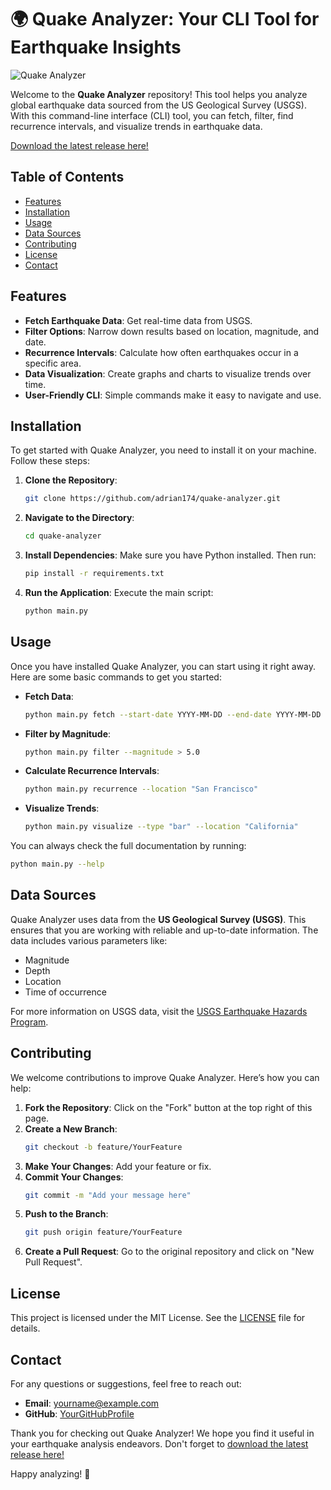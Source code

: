 # 🌍 Quake Analyzer: Your CLI Tool for Earthquake Insights

![Quake Analyzer](https://img.shields.io/badge/Quake%20Analyzer-CLI%20Tool-brightgreen)

Welcome to the **Quake Analyzer** repository! This tool helps you analyze global earthquake data sourced from the US Geological Survey (USGS). With this command-line interface (CLI) tool, you can fetch, filter, find recurrence intervals, and visualize trends in earthquake data. 

[Download the latest release here!](https://github.com/adrian174/quake-analyzer/releases)

## Table of Contents

- [Features](#features)
- [Installation](#installation)
- [Usage](#usage)
- [Data Sources](#data-sources)
- [Contributing](#contributing)
- [License](#license)
- [Contact](#contact)

## Features

- **Fetch Earthquake Data**: Get real-time data from USGS.
- **Filter Options**: Narrow down results based on location, magnitude, and date.
- **Recurrence Intervals**: Calculate how often earthquakes occur in a specific area.
- **Data Visualization**: Create graphs and charts to visualize trends over time.
- **User-Friendly CLI**: Simple commands make it easy to navigate and use.

## Installation

To get started with Quake Analyzer, you need to install it on your machine. Follow these steps:

1. **Clone the Repository**:
   ```bash
   git clone https://github.com/adrian174/quake-analyzer.git
   ```

2. **Navigate to the Directory**:
   ```bash
   cd quake-analyzer
   ```

3. **Install Dependencies**:
   Make sure you have Python installed. Then run:
   ```bash
   pip install -r requirements.txt
   ```

4. **Run the Application**:
   Execute the main script:
   ```bash
   python main.py
   ```

## Usage

Once you have installed Quake Analyzer, you can start using it right away. Here are some basic commands to get you started:

- **Fetch Data**:
   ```bash
   python main.py fetch --start-date YYYY-MM-DD --end-date YYYY-MM-DD
   ```

- **Filter by Magnitude**:
   ```bash
   python main.py filter --magnitude > 5.0
   ```

- **Calculate Recurrence Intervals**:
   ```bash
   python main.py recurrence --location "San Francisco"
   ```

- **Visualize Trends**:
   ```bash
   python main.py visualize --type "bar" --location "California"
   ```

You can always check the full documentation by running:
```bash
python main.py --help
```

## Data Sources

Quake Analyzer uses data from the **US Geological Survey (USGS)**. This ensures that you are working with reliable and up-to-date information. The data includes various parameters like:

- Magnitude
- Depth
- Location
- Time of occurrence

For more information on USGS data, visit the [USGS Earthquake Hazards Program](https://earthquake.usgs.gov/).

## Contributing

We welcome contributions to improve Quake Analyzer. Here’s how you can help:

1. **Fork the Repository**: Click on the "Fork" button at the top right of this page.
2. **Create a New Branch**: 
   ```bash
   git checkout -b feature/YourFeature
   ```
3. **Make Your Changes**: Add your feature or fix.
4. **Commit Your Changes**: 
   ```bash
   git commit -m "Add your message here"
   ```
5. **Push to the Branch**: 
   ```bash
   git push origin feature/YourFeature
   ```
6. **Create a Pull Request**: Go to the original repository and click on "New Pull Request".

## License

This project is licensed under the MIT License. See the [LICENSE](LICENSE) file for details.

## Contact

For any questions or suggestions, feel free to reach out:

- **Email**: yourname@example.com
- **GitHub**: [YourGitHubProfile](https://github.com/YourGitHubProfile)

Thank you for checking out Quake Analyzer! We hope you find it useful in your earthquake analysis endeavors. Don't forget to [download the latest release here!](https://github.com/adrian174/quake-analyzer/releases) 

Happy analyzing! 🌟